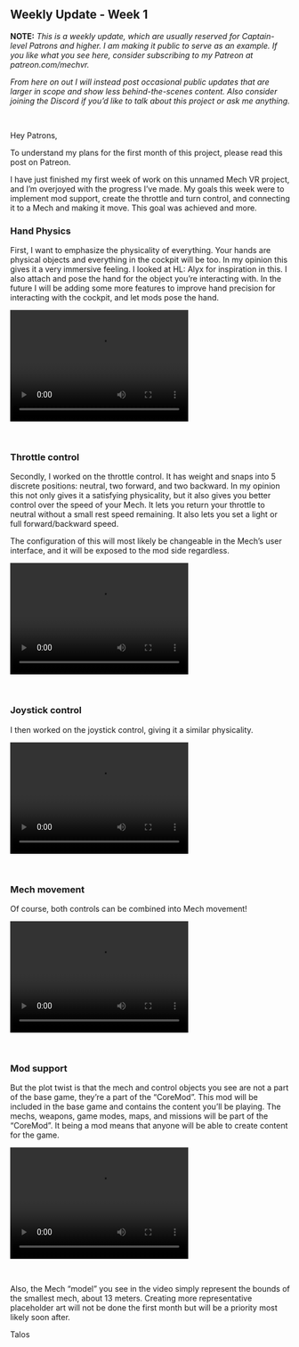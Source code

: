## Weekly Update - Week 1

**NOTE:** _This is a weekly update, which are usually reserved for Captain-level Patrons and higher. I am making it public to serve as an example. If you like what you see here, consider subscribing to my Patreon at <url href="https://www.patreon.com/mechvr">patreon.com/mechvr</url>._ 

_From here on out I will instead post occasional public updates that are larger in scope and show less behind-the-scenes content. Also consider joining the Discord if you’d like to talk about this project or ask me anything._

<br>

Hey Patrons,

To understand my plans for the first month of this project, please read this post on Patreon.

I have just finished my first week of work on this unnamed Mech VR project, and I’m overjoyed with the progress I’ve made. 
My goals this week were to implement mod support, create the throttle and turn control, and connecting it to a Mech and making it move. This goal was achieved and more.

### Hand Physics

First, I want to emphasize the physicality of everything. Your hands are physical objects and everything in the cockpit will be too. 
In my opinion this gives it a very immersive feeling. I looked at HL: Alyx for inspiration in this. I also attach and pose the hand for the object you’re interacting with. 
In the future I will be adding some more features to improve hand precision for interacting with the cockpit, and let mods pose the hand.

<video src="https://user-images.githubusercontent.com/1854650/129530107-0da64120-5587-4470-b129-c9797e8318b4.mp4" width="320" height="200" controls preload></video>

<br>

### Throttle control

Secondly, I worked on the throttle control. It has weight and snaps into 5 discrete positions: neutral, two forward, and two backward. 
In my opinion this not only gives it a satisfying physicality, but it also gives you better control over the speed of your Mech. 
It lets you return your throttle to neutral without a small rest speed remaining. It also lets you set a light or full forward/backward speed. 

The configuration of this will most likely be changeable in the Mech’s user interface, and it will be exposed to the mod side regardless.

<video src="https://user-images.githubusercontent.com/1854650/129530107-0da64120-5587-4470-b129-c9797e8318b4.mp4" width="320" height="200" controls preload></video>

<br>

### Joystick control

I then worked on the joystick control, giving it a similar physicality. 

<video src="https://user-images.githubusercontent.com/1854650/129530107-0da64120-5587-4470-b129-c9797e8318b4.mp4" width="320" height="200" controls preload></video>

<br>

### Mech movement

Of course, both controls can be combined into Mech movement!

<video src="https://user-images.githubusercontent.com/1854650/129530107-0da64120-5587-4470-b129-c9797e8318b4.mp4" width="320" height="200" controls preload></video>

<br>

### Mod support

But the plot twist is that the mech and control objects you see are not a part of the base game, they’re a part of the “CoreMod”. 
This mod will be included in the base game and contains the content you’ll be playing. The mechs, weapons, game modes, maps, and missions will be part of the “CoreMod”. 
It being a mod means that anyone will be able to create content for the game. 

<video src="https://user-images.githubusercontent.com/1854650/129530107-0da64120-5587-4470-b129-c9797e8318b4.mp4" width="320" height="200" controls preload></video>

<br>

Also, the Mech “model” you see in the video simply represent the bounds of the smallest mech, about 13 meters. Creating more representative placeholder art will not be done the first month but will be a priority most likely soon after.

Talos
